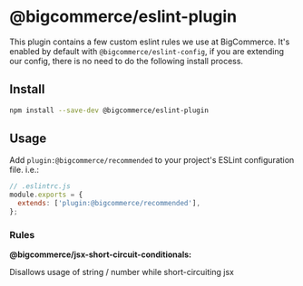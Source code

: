 # @bigcommerce/eslint-plugin

This plugin contains a few custom eslint rules we use at BigCommerce. It's enabled by default with `@bigcommerce/eslint-config`, if you are extending our config, there is no need to do the following install process.

## Install

```sh
npm install --save-dev @bigcommerce/eslint-plugin
```

## Usage

Add `plugin:@bigcommerce/recommended` to your project's ESLint configuration file. i.e.:

```js
// .eslintrc.js
module.exports = {
  extends: ['plugin:@bigcommerce/recommended'],
};
```

### Rules

**@bigcommerce/jsx-short-circuit-conditionals:**

Disallows usage of string / number while short-circuiting jsx
